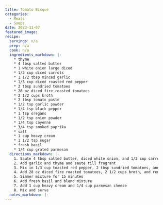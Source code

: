 ```yaml
---
title: Tomato Bisque
categories: 
  - Meals
  - Soups
date: 2023-11-07
featured_image: 
recipe:
  servings: n/a
  prep: n/a
  cook: n/a
  ingredients_markdown: |-
    * thyme
    * 4 tbsp salted butter
    * 1 white onion large diced
    * 1/2 cup diced carrots
    * 1 1/2 tbsp minced garlic
    * 1/3 cup diced roasted red pepper
    * 2 tbsp sundried tomatoes
    * 28 oz diced fire roasted tomatoes
    * 2 1/2 cups broth
    * 2 tbsp tomato paste
    * 1/2 tsp garlic powder 
    * 1/4 tsp black pepper
    * 1 tsp oregano
    * 1/2 tsp onion powder
    * 1/4 tsp cayenne
    * 3/4 tsp smoked paprika
    * salt
    * 1 cup heavy cream
    * 1 1/2 tsp sugar
    * fresh basil
    * 1/4 cup grated parmesan 
  directions_markdown: |-
    1. Saute 4 tbsp salted butter, diced white onion, and 1/2 cup carrot till soft
    2. Add garlic and thyme and saute till fragrant
    3. Mix in 1/3 cup toasted red pepper, 2 tbsp sundried tomatoes, and 2 tbsp tomato paste
    4. Add 28 oz diced fire roasted tomatoes, 2 1/2 cups broth, and remaining spices
    5. Simmer mixture for 15 minutes
    6. Add fresh basil and blend mixture 
    7. Add 1 cup heavy cream and 1/4 cup parmesan cheese
    8. Mix and serve 
  notes_markdown: |-
---
```

